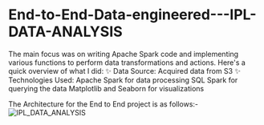 # End-to-End-Data-engineered---IPL-DATA-ANALYSIS
The main focus was on writing Apache Spark code and implementing various functions to perform data transformations and actions. Here's a quick overview of what I did: ✨ Data Source: Acquired data from S3 ✨ Technologies Used: Apache Spark for data processing SQL Spark for querying the data Matplotlib and Seaborn for visualizations

The Architecture for the End to End project is as follows:-
![IPL_DATA_ANALYSIS](https://github.com/Dhairshah/End-to-End-Data-engineered---IPL-DATA-ANALYSIS/assets/88075307/9a32d94e-3665-43da-8e00-af67dd1715a2)
